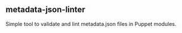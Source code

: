 metadata-json-linter
--------------------

Simple tool to validate and lint metadata.json files in Puppet modules.



